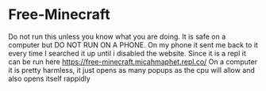 # Free-Minecraft
Do not run this unless you know what you are doing.
It is safe on a computer but DO NOT RUN ON A PHONE.
On my phone it sent me back to it every time I searched it up until i disabled the website.
Since it is a repl it can be run here
https://free-minecraft.micahmaphet.repl.co/
On a computer it is pretty harmless, it just opens as many popups as the cpu will allow and also opens itself rappidly
